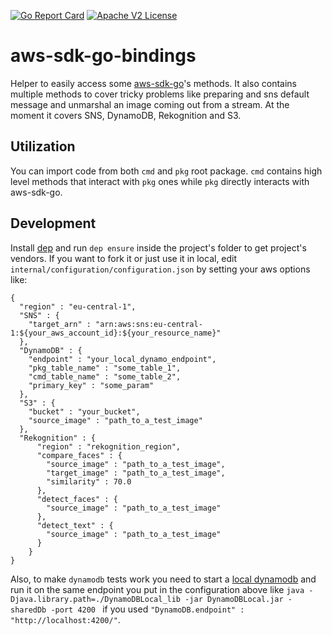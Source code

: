 [![Go Report Card](https://goreportcard.com/badge/github.com/AndreaM16/aws-sdk-go-bindings)](https://goreportcard.com/report/github.com/AndreaM16/aws-sdk-go-bindings) [![Apache V2 License](http://img.shields.io/badge/license-Apache%20V2-blue.svg)](https://github.com/andream16/aws-sdk-go-bindings/blob/master/LICENSE.txt)

# aws-sdk-go-bindings
Helper to easily access some [aws-sdk-go](https://github.com/aws/aws-sdk-go)'s methods. It also contains multiple methods to cover tricky problems like preparing and sns default message and unmarshal an image coming out from a stream. At the moment it covers SNS, DynamoDB, Rekognition and S3.

## Utilization

You can import code from both `cmd` and `pkg` root package. `cmd` contains high level methods that interact with `pkg` ones while `pkg` directly interacts with aws-sdk-go.

## Development

Install [dep](https://github.com/golang/dep) and run `dep ensure` inside the project's folder to get project's vendors.
If you want to fork it or just use it in local, edit `internal/configuration/configuration.json` by setting your aws options like:

```
{
  "region" : "eu-central-1",
  "SNS" : {
    "target_arn" : "arn:aws:sns:eu-central-1:${your_aws_account_id}:${your_resource_name}"
  },
  "DynamoDB" : {
    "endpoint" : "your_local_dynamo_endpoint",
    "pkg_table_name" : "some_table_1",
    "cmd_table_name" : "some_table_2",
    "primary_key" : "some_param"
  },
  "S3" : {
    "bucket" : "your_bucket",
    "source_image" : "path_to_a_test_image"
  },
  "Rekognition" : {
      "region" : "rekognition_region",
      "compare_faces" : {
        "source_image" : "path_to_a_test_image",
        "target_image" : "path_to_a_test_image",
        "similarity" : 70.0
      },
      "detect_faces" : {
        "source_image" : "path_to_a_test_image"
      },
      "detect_text" : {
        "source_image" : "path_to_a_test_image"
      }
    }
}
```

Also, to make `dynamodb` tests work you need to start a [local dynamodb](https://docs.aws.amazon.com/amazondynamodb/latest/developerguide/DynamoDBLocal.html)
and run it on the same endpoint you put in the configuration above like `java -Djava.library.path=./DynamoDBLocal_lib -jar DynamoDBLocal.jar -sharedDb -port 4200
` if you used `"DynamoDB.endpoint" : "http://localhost:4200/"`.
